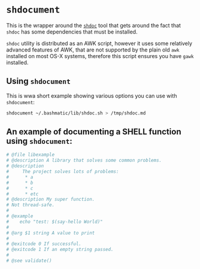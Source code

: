 <!-- vim: ft=markdown  -->

# `shdocument`

This is the wrapper around the [`shdoc`](https://github.com/reconquest/shdoc) tool that gets around the fact that `shdoc` has some dependencies that must be installed.

`shdoc` utility is distributed as an AWK script, however it uses some relatively advanced features of AWK, that are not supported by the plain old `awk` installed on most OS-X systems, therefore this script ensures you have `gawk` installed.

## Using `shdocument`

This is wwa short example showing various options you can use with `shdocument`:

```bash
shdocument ~/.bashmatic/lib/shdoc.sh > /tmp/shdoc.md
```

## An example of documenting a SHELL function using `shdocument`:

```bash
# @file libexample
# @description A library that solves some common problems.
# @description
#     The project solves lots of problems:
#      * a
#      * b
#      * c
#      * etc
# @description My super function.
# Not thread-safe.
#
# @example
#    echo "test: $(say-hello World)"
#
# @arg $1 string A value to print
#
# @exitcode 0 If successful.
# @exitcode 1 If an empty string passed.
#
# @see validate()
```
